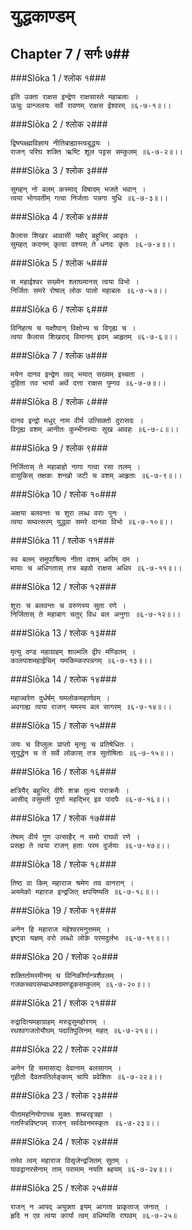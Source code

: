 युद्धकाण्डम्
===============================


## Chapter 7  / सर्गः ७##


###Slōka 1 / श्लोक १###


    इति उक्ता राक्षस इन्द्रेण राक्षसास्ते महाबलाः ।
    ऊचुः प्रान्जलयः सर्वे रावणम् राक्षस ईश्वरम् ॥६-७-१॥।।


###Slōka 2 / श्लोक २###


    द्विष्त्पक्ष्ह्मविज्ञाय नीतिबाह्यास्त्वबुद्धयः ।
    राजन् परिघ शक्ति ऋष्टि शूल पट्टस सम्कुलम् ॥६-७-२॥।।


###Slōka 3 / श्लोक ३###


    सुमहन् नो बलम् कस्माद् विषादम् भजते भवान् ।
    त्वया भोगवतीम् गत्वा निर्जताः पन्नगा युधि ॥६-७-३॥।।


###Slōka 4 / श्लोक ४###


    कैलास शिखर आवासी यक्षैर् बहुभिर् आवृतः ।
    सुमहत् कदनम् कृत्वा वश्यस् ते धनदः कृतः ॥६-७-४॥।।


###Slōka 5 / श्लोक ५###


    स महाईश्वर सख्येन श्लाघमानस् त्वया विभो ।
    निर्जितः समरे रोषाल् लोक पालो महाबलः ॥६-७-५॥।।


###Slōka 6 / श्लोक ६###


    विनिहत्य च यक्षौघान् विक्षोभ्य च विगृह्य च ।
    त्वया कैलास शिखराद् विमानम् इदम् आहृतम् ॥६-७-६॥।।


###Slōka 7 / श्लोक ७###


    मयेन दानव इन्द्रेण त्वद् भयात् सख्यम् इच्चता ।
    दुहिता तव भार्या अर्थे दत्ता राक्षस पुम्गव ॥६-७-७॥।।


###Slōka 8 / श्लोक ८###


    दानव इन्द्रो मधुर् नाम वीर्य उत्सिक्तो दुरासदः ।
    विगृह्य वशम् आनीतः कुम्भीनस्याः सुख आवहः ॥६-७-८॥।।


###Slōka 9 / श्लोक ९###


    निर्जितास् ते महाबाहो नागा गत्वा रसा तलम् ।
    वासुकिस् तक्षकः शन्खो जटी च वशम् आहृताः ॥६-७-९॥।।


###Slōka 10 / श्लोक १०###


    अक्षया बलवन्तः च शूरा लब्ध वराः पुनः ।
    त्वया सम्वत्सरम् युद्ध्वा समरे दानवा विभो ॥६-७-१०॥।।


###Slōka 11 / श्लोक ११###


    स्व बलम् समुपाश्रित्य नीता वशम् अरिम् दम ।
    मायाः च अधिगतास् तत्र बहवो राक्षस अधिप ॥६-७-११॥।।


###Slōka 12 / श्लोक १२###


    शूराः च बलवन्तः च वरुणस्य सुता रणे ।
    निर्जितास् ते महाबाग चतुर् विध बल अनुगाः ॥६-७-१२॥।।


###Slōka 13 / श्लोक १३###


    मृत्यु दण्ड महाग्राहम् शाल्मलि द्वीप मण्डितम् ।
    कालपाशमहाईचिम् यमकिम्करपन्नगम् ॥६-७-१३॥।।


###Slōka 14 / श्लोक १४###


    महाज्वरेण दुर्धर्षम् यमलोकमहार्णवम् ।
    अवगाह्य त्वया राजन् यमस्य बल सागरम् ॥६-७-१४॥।।


###Slōka 15 / श्लोक १५###


    जयः च विप्लुलः प्राप्तो मृत्युः च प्रतिषेधितः ।
    सुयुद्धेन च ते सर्वे लोकास् तत्र सुतोषिताः ॥६-७-१५॥।।


###Slōka 16 / श्लोक १६###


    क्षत्रियैर् बहुभिर् वीरैः शक्र तुल्य पराक्रमैः ।
    आसीद् वसुमती पूर्णा महद्भिर् इव पादपैः ॥६-७-१६॥।।


###Slōka 17 / श्लोक १७###


    तेषाम् वीर्य गुण उत्साहैर् न समो राघवो रणे ।
    प्रसह्य ते त्वया राजन् हताः परम दुर्जयाः ॥६-७-१७॥।।


###Slōka 18 / श्लोक १८###


    तिष्ठ वा किम् महाराज श्रमेण तव वानरान् ।
    अयमेको महारज इन्द्रजित् क्षपयिष्यति ॥६-७-१८॥।।


###Slōka 19 / श्लोक १९###


    अनेन हि महाराज महेश्वरमनुत्तमम् ।
    इष्ट्वा यज्ञम् वरो लब्धो लोके परमदुर्लभः ॥६-७-१९॥।।


###Slōka 20 / श्लोक २०###


    शक्तितोमरमीनम् च विनिकीर्णान्त्रशैवलम् ।
    गजकच्चपसम्बाधम्श्वमण्डूकसम्कुलम् ॥६-७-२०॥।।


###Slōka 21 / श्लोक २१###


    रुद्रादित्यमहाग्राहम् मरुद्वसुमहोरगम् ।
    रथश्वगजतोयौघम् पदातिपुलिनम् महत् ॥६-७-२१॥।।


###Slōka 22 / श्लोक २२###


    अनेन हि समासाद्य देवानाम् बलसागम् ।
    गृहीतो दैवतपतिर्लङ्काम् चापि प्रवेशितः ॥६-७-२२॥।।


###Slōka 23 / श्लोक २३###


    पीतामहनियोगाच्च मुक्तः शम्बरवृत्रहा ।
    गतस्त्रिविष्टपम् राजन् सर्वदेवनमस्कृतः ॥६-७-२३॥।।


###Slōka 24 / श्लोक २४###


    तमेव त्वम् महाराज विसृजेन्द्रजितम् सुतम् ।
    यावद्वानरसेनाम् ताम् परामाम् नयति क्ष्हयम् ॥६-७-२४॥।।


###Slōka 25 / श्लोक २५###


    राजन् न आपद् अयुक्ता इयम् आगता प्राकृताज् जनात् ।
    हृदि न एव त्वया कार्या त्वम् वधिष्यसि राघवम् ॥६-७-२५॥


